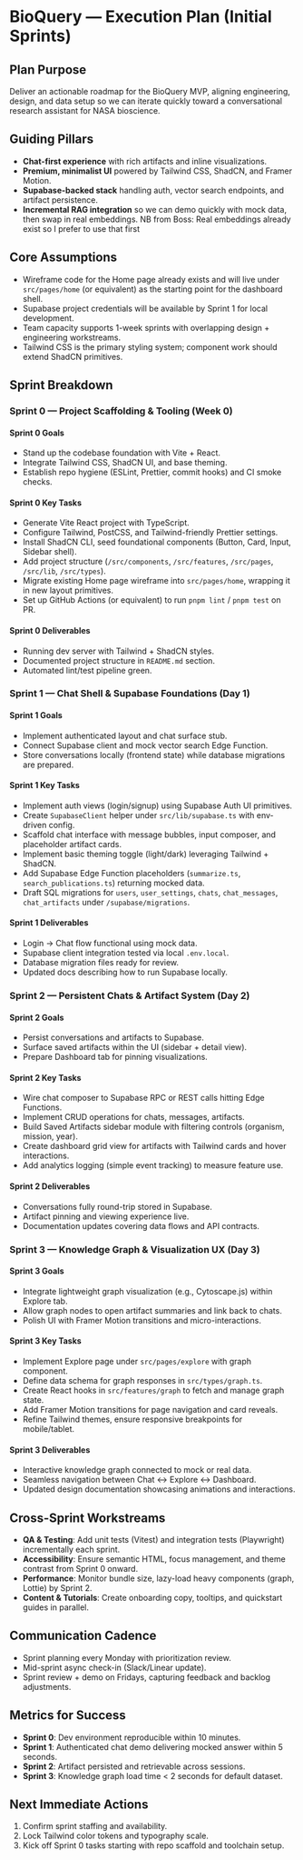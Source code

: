 # BioQuery — Execution Plan (Initial Sprints)

## Plan Purpose

Deliver an actionable roadmap for the BioQuery MVP, aligning engineering, design, and data setup so we can iterate quickly toward a conversational research assistant for NASA bioscience.

## Guiding Pillars

- **Chat-first experience** with rich artifacts and inline visualizations.
- **Premium, minimalist UI** powered by Tailwind CSS, ShadCN, and Framer Motion.
- **Supabase-backed stack** handling auth, vector search endpoints, and artifact persistence.
- **Incremental RAG integration** so we can demo quickly with mock data, then swap in real embeddings.
NB from Boss: Real embeddings already exist so I prefer to use that first

## Core Assumptions

- Wireframe code for the Home page already exists and will live under `src/pages/home` (or equivalent) as the starting point for the dashboard shell.
- Supabase project credentials will be available by Sprint 1 for local development.
- Team capacity supports 1-week sprints with overlapping design + engineering workstreams.
- Tailwind CSS is the primary styling system; component work should extend ShadCN primitives.

## Sprint Breakdown

### Sprint 0 — Project Scaffolding & Tooling (Week 0)

#### Sprint 0 Goals

- Stand up the codebase foundation with Vite + React.
- Integrate Tailwind CSS, ShadCN UI, and base theming.
- Establish repo hygiene (ESLint, Prettier, commit hooks) and CI smoke checks.

#### Sprint 0 Key Tasks

- Generate Vite React project with TypeScript.
- Configure Tailwind, PostCSS, and Tailwind-friendly Prettier settings.
- Install ShadCN CLI, seed foundational components (Button, Card, Input, Sidebar shell).
- Add project structure (`/src/components`, `/src/features`, `/src/pages`, `/src/lib`, `/src/types`).
- Migrate existing Home page wireframe into `src/pages/home`, wrapping it in new layout primitives.
- Set up GitHub Actions (or equivalent) to run `pnpm lint` / `pnpm test` on PR.

#### Sprint 0 Deliverables

- Running dev server with Tailwind + ShadCN styles.
- Documented project structure in `README.md` section.
- Automated lint/test pipeline green.

### Sprint 1 — Chat Shell & Supabase Foundations (Day 1)

#### Sprint 1 Goals

- Implement authenticated layout and chat surface stub.
- Connect Supabase client and mock vector search Edge Function.
- Store conversations locally (frontend state) while database migrations are prepared.

#### Sprint 1 Key Tasks

- Implement auth views (login/signup) using Supabase Auth UI primitives.
- Create `SupabaseClient` helper under `src/lib/supabase.ts` with env-driven config.
- Scaffold chat interface with message bubbles, input composer, and placeholder artifact cards.
- Implement basic theming toggle (light/dark) leveraging Tailwind + ShadCN.
- Add Supabase Edge Function placeholders (`summarize.ts`, `search_publications.ts`) returning mocked data.
- Draft SQL migrations for `users`, `user_settings`, `chats`, `chat_messages`, `chat_artifacts` under `/supabase/migrations`.

#### Sprint 1 Deliverables

- Login → Chat flow functional using mock data.
- Supabase client integration tested via local `.env.local`.
- Database migration files ready for review.
- Updated docs describing how to run Supabase locally.

### Sprint 2 — Persistent Chats & Artifact System (Day 2)

#### Sprint 2 Goals

- Persist conversations and artifacts to Supabase.
- Surface saved artifacts within the UI (sidebar + detail view).
- Prepare Dashboard tab for pinning visualizations.

#### Sprint 2 Key Tasks

- Wire chat composer to Supabase RPC or REST calls hitting Edge Functions.
- Implement CRUD operations for chats, messages, artifacts.
- Build Saved Artifacts sidebar module with filtering controls (organism, mission, year).
- Create dashboard grid view for artifacts with Tailwind cards and hover interactions.
- Add analytics logging (simple event tracking) to measure feature use.

#### Sprint 2 Deliverables

- Conversations fully round-trip stored in Supabase.
- Artifact pinning and viewing experience live.
- Documentation updates covering data flows and API contracts.

### Sprint 3 — Knowledge Graph & Visualization UX (Day 3)

#### Sprint 3 Goals

- Integrate lightweight graph visualization (e.g., Cytoscape.js) within Explore tab.
- Allow graph nodes to open artifact summaries and link back to chats.
- Polish UI with Framer Motion transitions and micro-interactions.

#### Sprint 3 Key Tasks

- Implement Explore page under `src/pages/explore` with graph component.
- Define data schema for graph responses in `src/types/graph.ts`.
- Create React hooks in `src/features/graph` to fetch and manage graph state.
- Add Framer Motion transitions for page navigation and card reveals.
- Refine Tailwind themes, ensure responsive breakpoints for mobile/tablet.

#### Sprint 3 Deliverables

- Interactive knowledge graph connected to mock or real data.
- Seamless navigation between Chat ↔ Explore ↔ Dashboard.
- Updated design documentation showcasing animations and interactions.

## Cross-Sprint Workstreams

- **QA & Testing**: Add unit tests (Vitest) and integration tests (Playwright) incrementally each sprint.
- **Accessibility**: Ensure semantic HTML, focus management, and theme contrast from Sprint 0 onward.
- **Performance**: Monitor bundle size, lazy-load heavy components (graph, Lottie) by Sprint 2.
- **Content & Tutorials**: Create onboarding copy, tooltips, and quickstart guides in parallel.

## Communication Cadence

- Sprint planning every Monday with prioritization review.
- Mid-sprint async check-in (Slack/Linear update).
- Sprint review + demo on Fridays, capturing feedback and backlog adjustments.

## Metrics for Success

- **Sprint 0**: Dev environment reproducible within 10 minutes.
- **Sprint 1**: Authenticated chat demo delivering mocked answer within 5 seconds.
- **Sprint 2**: Artifact persisted and retrievable across sessions.
- **Sprint 3**: Knowledge graph load time < 2 seconds for default dataset.

## Next Immediate Actions

1. Confirm sprint staffing and availability.
2. Lock Tailwind color tokens and typography scale.
3. Kick off Sprint 0 tasks starting with repo scaffold and toolchain setup.
